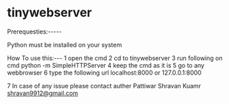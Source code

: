 # tinywebserver

Prerequesties:-----

Python must be installed on your system

How To use this:---
1 open the cmd 
2 cd to tinywebserver
3 run following on cmd
python -m SimpleHTTPServer
4 keep the cmd as it is
5 go to any webbrowser
6 type the following url
localhost:8000
     or
127.0.0.1:8000

7 In case of any issue please contact auther
Pattiwar Shravan Kuamr
shravan9912@gmail.com

